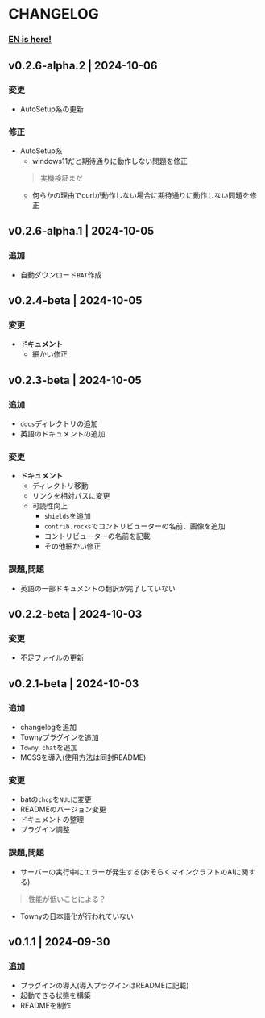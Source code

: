 # CHANGELOG
<!-- tagの設定前にしっかりmergeしたか確認！！！！！！ -->
### **[EN is here!](EN/CHANGELOG_EN.md)**

<!-- ## vhoge | YYYY-MM-DD
### 追加
- 新しく追加された機能や要素。
### 変更
- 変更された内容、改善された部分。
### 修正
- 修正されたバグや問題。
### 課題,問題
- 今後廃止予定の機能や推奨されない変更点。
### 削除
- 削除された機能や要素。 
-->

## v0.2.6-alpha.2 | 2024-10-06  
### 変更
- AutoSetup系の更新  
### 修正  
- AutoSetup系   
    - windows11だと期待通りに動作しない問題を修正  
    > 実機検証まだ  
    - 何らかの理由でcurlが動作しない場合に期待通りに動作しない問題を修正  

## v0.2.6-alpha.1 | 2024-10-05
### 追加
- 自動ダウンロード`BAT`作成

## v0.2.4-beta | 2024-10-05
### 変更
- **ドキュメント**
    - 細かい修正

## v0.2.3-beta | 2024-10-05
### 追加
- `docs`ディレクトリの追加
- 英語のドキュメントの追加
### 変更
- **ドキュメント**
    - ディレクトリ移動
    - リンクを相対パスに変更
    - 可読性向上
        - `shields`を追加
        - `contrib.rocks`でコントリビューターの名前、画像を追加
        - コントリビューターの名前を記載
        - その他細かい修正
<!-- ### 修正
- 修正されたバグや問題。 -->
### 課題,問題
- 英語の一部ドキュメントの翻訳が完了していない
<!-- ### 削除
- 削除された機能や要素。 -->

## v0.2.2-beta | 2024-10-03
### 変更
- 不足ファイルの更新

## v0.2.1-beta | 2024-10-03
### 追加
- changelogを追加
- Townyプラグインを追加
- `Towny chat`を追加
- MCSSを導入(使用方法は同封README)
### 変更
- batの`chcp`を`NUL`に変更
- READMEのバージョン変更
- ドキュメントの整理
- プラグイン調整
### 課題,問題
- サーバーの実行中にエラーが発生する(おそらくマインクラフトのAIに関する)
> 性能が低いことによる？
- Townyの日本語化が行われていない

## v0.1.1 | 2024-09-30
### 追加
- プラグインの導入(導入プラグインはREADMEに記載)
- 起動できる状態を構築
- READMEを制作
